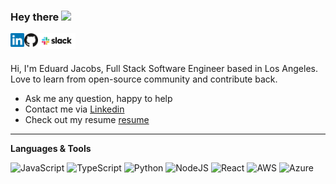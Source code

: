 ### Hey there <img src="https://media.giphy.com/media/hvRJCLFzcasrR4ia7z/giphy.gif" width="25px">

<a href="https://www.linkedin.com/in/the-ej/">
    <img align="left" alt="Eduard Jacobs Linkedin" width="22px" src="https://github.com/edo92/edo92/blob/main/badges/linkedin.svg" />
</a>

<!-- Place this tag where you want the button to render. -->
<a class="github-button" href="https://github.com/edo92" aria-label="Follow @edo92 on GitHub">
    <img align="left" alt="Eduard Jacobs Linkedin" width="22px" src="https://github.com/edo92/edo92/blob/main/badges/github.svg" />
</a>

<a href="https://www.linkedin.com/in/the-ej/">
    <img align="left" alt="Eduard Jacobs Linkedin" width="60px" src="https://github.com/edo92/edo92/blob/main/badges/slack-logo.svg" />
</a>

<br/>
<br/>

Hi, I'm Eduard Jacobs, Full Stack Software Engineer based in Los Angeles. <br/> Love to learn from open-source community and contribute back.

- Ask me any question, happy to help
- Contact me via [Linkedin](https://www.linkedin.com/in/the-ej/)
- Check out my resume [resume](https://github.com/edo92/edo92/blob/main/resume/resume.pdf)

---

**Languages & Tools**

<p float="left">
    <img alt="JavaScript" src="https://img.shields.io/badge/javascript%20-%23323330.svg?&style=for-the-badge&logo=javascript&logoColor=%23F7DF1E"/>
    <img alt="TypeScript" src="https://img.shields.io/badge/typescript%20-%23007ACC.svg?&style=for-the-badge&logo=typescript&logoColor=white"/>
    <img alt="Python" src="https://img.shields.io/badge/python%20-%2314354C.svg?&style=for-the-badge&logo=python&logoColor=white"/>
    <img alt="NodeJS" src="https://img.shields.io/badge/node.js%20-%2343853D.svg?&style=for-the-badge&logo=node.js&logoColor=white"/>
    <img alt="React" src="https://img.shields.io/badge/react%20-%2320232a.svg?&style=for-the-badge&logo=react&logoColor=%2361DAFB"/>
    <img alt="AWS" src="https://img.shields.io/badge/AWS%20-%23FF9900.svg?&style=for-the-badge&logo=amazon-aws&logoColor=white"/>
    <img alt="Azure" src="https://img.shields.io/badge/azure%20-%230072C6.svg?&style=for-the-badge&logo=azure-devops&logoColor=white"/>
</p>
